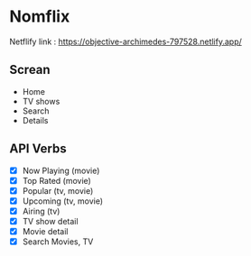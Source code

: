 # Nomflix
Netflify link : https://objective-archimedes-797528.netlify.app/

## Screan

- Home
- TV shows
- Search
- Details

## API Verbs

- [x] Now Playing (movie)
- [x] Top Rated (movie)
- [x] Popular (tv, movie)
- [x] Upcoming (tv, movie)
- [x] Airing (tv)
- [x] TV show detail
- [x] Movie detail
- [x] Search Movies, TV
